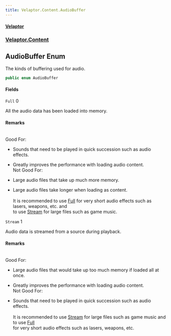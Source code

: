 ```yaml
---
title: Velaptor.Content.AudioBuffer
---
```


#### [Velaptor](Namespaces.md 'Velaptor Namespaces')
### [Velaptor.Content](Velaptor.Content.md 'Velaptor.Content')

## AudioBuffer Enum

The kinds of buffering used for audio.

```csharp
public enum AudioBuffer
```
#### Fields

<a name='Velaptor.Content.AudioBuffer.Full'></a>

`Full` 0

All the audio data has been loaded into memory.

#### Remarks
<br/>  
            Good For:  
                  
- Sounds that need to be played in quick succession such as audio effects.  
- Greatly improves the performance with loading audio content.  
            Not Good For:  
                  
- Large audio files that take up much more memory.  
- Large audio files take longer when loading as content.<br/>  
            It is recommended to use [Full](Velaptor.Content.AudioBuffer.md#full 'Velaptor.Content.AudioBuffer.Full') for very short audio effects such as lasers, weapons, etc. and  
            to use [Stream](Velaptor.Content.AudioBuffer.md#stream 'Velaptor.Content.AudioBuffer.Stream') for large files such as game music.

<a name='Velaptor.Content.AudioBuffer.Stream'></a>

`Stream` 1

Audio data is streamed from a source during playback.

#### Remarks
<br/>  
            Good For:  
                  
- Large audio files that would take up too much memory if loaded all at once.  
- Greatly improves the performance with loading audio content.  
            Not Good For:  
                  
- Sounds that need to be played in quick succession such as audio effects.<br/>  
            It is recommended to use [Stream](Velaptor.Content.AudioBuffer.md#stream 'Velaptor.Content.AudioBuffer.Stream') for large files such as game music and to use [Full](Velaptor.Content.AudioBuffer.md#full 'Velaptor.Content.AudioBuffer.Full')  
            for very short audio effects such as lasers, weapons, etc.
